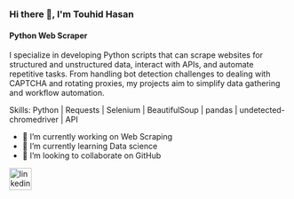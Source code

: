 ### Hi there 👋, I'm Touhid Hasan
#### Python Web Scraper
I specialize in developing Python scripts that can scrape websites for structured and unstructured data, interact with APIs, and automate repetitive tasks. From handling bot detection challenges to dealing with CAPTCHA and rotating proxies, my projects aim to simplify data gathering and workflow automation.

Skills: Python | Requests | Selenium | BeautifulSoup | pandas | undetected-chromedriver | API

- 🔭 I’m currently working on Web Scraping 
- 🌱 I’m currently learning Data science 
- 👯 I’m looking to collaborate on GitHub 


[<img src='https://cdn.jsdelivr.net/npm/simple-icons@3.0.1/icons/linkedin.svg' alt='linkedin' height='40'>](https://www.linkedin.com/in/touhidhasan-touhid/)  
